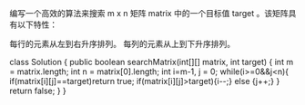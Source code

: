 编写一个高效的算法来搜索 m x n 矩阵 matrix 中的一个目标值 target 。该矩阵具有以下特性：

每行的元素从左到右升序排列。
每列的元素从上到下升序排列。

class Solution {
    public boolean searchMatrix(int[][] matrix, int target) {
        int m = matrix.length;
        int n = matrix[0].length;
        int i=m-1, j = 0;
        while(i>=0&&j<n){
            if(matrix[i][j]==target)return true;
            if(matrix[i][j]>target){i--;}
            else {j++;}
        }
        return false;
    }
}

